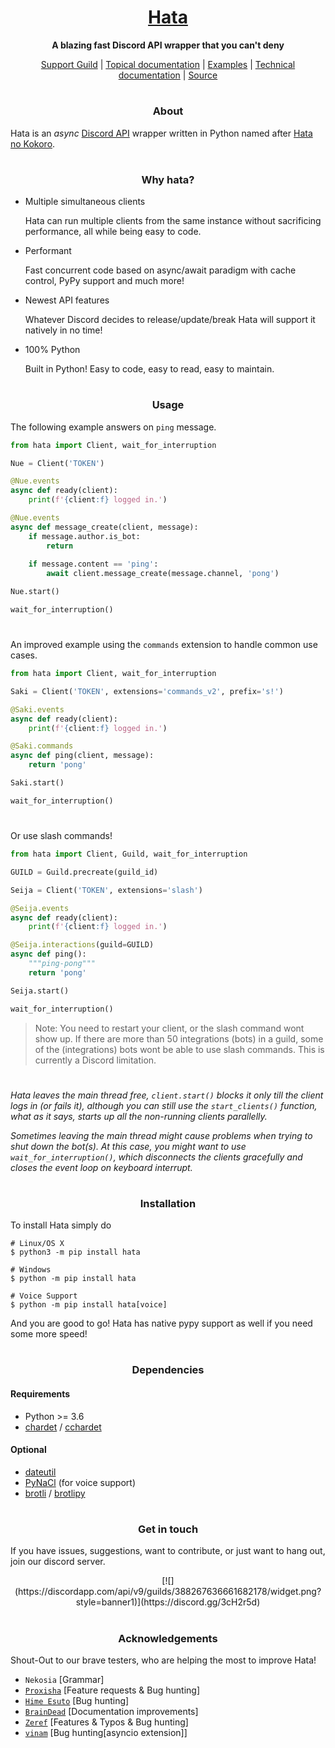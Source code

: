 <h1 align="center">
    <b>
        <a href="https://github.com/HuyaneMatsu/hata">
            Hata
        </a>
    </b>
</h1>

<p align="center">
    <b>
        A blazing fast Discord API wrapper that you can't deny
    </b>
</p>

<p align="center">
    <a href="https://discord.gg/3cH2r5d">Support Guild</a> |
    <a href="https://github.com/HuyaneMatsu/hata/tree/master/docs/topics">Topical documentation</a> |
    <a href="https://github.com/HuyaneMatsu/hata/tree/master/docs/examples">Examples</a> |
    <a href="https://www.astil.dev/project/hata/docs/hata">Technical documentation</a> |
    <a href="https://github.com/HuyaneMatsu/hata">Source</a>
</p>

<h1></h1>

<h3 align="center">
    About
</h3>

Hata is an *async* [Discord API](https://discord.com/developers/docs/intro) wrapper written in Python named after
[Hata no Kokoro](https://en.touhouwiki.net/wiki/Hata_no_Kokoro).

<h1></h1>

<h3 align="center">
    Why hata?
</h3>

- Multiple simultaneous clients

    Hata can run multiple clients from the same instance without sacrificing performance, all while being easy to code.

- Performant
    
    Fast concurrent code based on async/await paradigm with cache control, PyPy support and much more!

- Newest API features
    
    Whatever Discord decides to release/update/break Hata will support it natively in no time!

- 100% Python

    Built in Python! Easy to code, easy to read, easy to maintain.

<h1></h1>

<h3 align="center">
    Usage
</h3>

The following example answers on `ping` message.

```py
from hata import Client, wait_for_interruption

Nue = Client('TOKEN')

@Nue.events
async def ready(client):
    print(f'{client:f} logged in.')

@Nue.events
async def message_create(client, message):
    if message.author.is_bot:
        return
    
    if message.content == 'ping':
        await client.message_create(message.channel, 'pong')

Nue.start()

wait_for_interruption()
```
<h1></h1>

An improved example using the `commands` extension to handle common use cases.

```py
from hata import Client, wait_for_interruption

Saki = Client('TOKEN', extensions='commands_v2', prefix='s!')

@Saki.events
async def ready(client):
    print(f'{client:f} logged in.')

@Saki.commands
async def ping(client, message):
    return 'pong'

Saki.start()

wait_for_interruption()
```
<h1></h1>

Or use slash commands!

```py
from hata import Client, Guild, wait_for_interruption

GUILD = Guild.precreate(guild_id)

Seija = Client('TOKEN', extensions='slash')

@Seija.events
async def ready(client):
    print(f'{client:f} logged in.')

@Seija.interactions(guild=GUILD)
async def ping():
    """ping-pong"""
    return 'pong'

Seija.start()

wait_for_interruption()
```

> Note: You need to restart your client, or the slash command wont show up. If there are more than 50 integrations
> (bots) in a guild, some of the (integrations) bots wont be able to use slash commands. This is currently a Discord
> limitation.

<h1></h1>

*Hata leaves the main thread free, `client.start()` blocks it only till the client logs in (or fails it), although you
can still use the `start_clients()` function, what as it says, starts up all the non-running clients parallelly.*

*Sometimes leaving the main thread might cause problems when trying to shut down the bot(s). At this case, you might
want to use `wait_for_interruption()`, which disconnects the clients gracefully and closes the event loop on keyboard
interrupt.*

<h1></h1>

<h3 align="center">
    Installation
</h3>

To install Hata simply do

```shell
# Linux/OS X
$ python3 -m pip install hata

# Windows
$ python -m pip install hata

# Voice Support
$ python -m pip install hata[voice]
```
And you are good to go! Hata has native pypy support as well if you need some more speed!

<h1></h1>

<h3 align="center">
    Dependencies
</h3>

#### Requirements

- Python >= 3.6
- [chardet](https://pypi.python.org/pypi/chardet) / [cchardet](https://pypi.org/project/cchardet/)

#### Optional

- [dateutil](https://pypi.org/project/python-dateutil/)
- [PyNaCl](https://pypi.org/project/PyNaCl/) (for voice support)
- [brotli](https://pypi.org/project/Brotli/) / [brotlipy](https://pypi.org/project/brotlipy/)

<h1></h1>

<h3 align="center">
    Get in touch
</h3>

If you have issues, suggestions, want to contribute, or just want to hang out, join our discord server.

<p align="center">
    [![](https://discordapp.com/api/v9/guilds/388267636661682178/widget.png?style=banner1)](https://discord.gg/3cH2r5d)
</p>

<h1></h1>

<h3 align="center">
    Acknowledgements
</h3>

Shout-Out to our brave testers, who are helping the most to improve Hata!

- `Nekosia` \[Grammar\]
- [`Proxisha`](https://github.com/Technisha) \[Feature requests & Bug hunting\]
- [`Hime Esuto`](https://github.com/HimeEsuto) \[Bug hunting\]
- [`BrainDead`](https://github.com/albertopoljak) \[Documentation improvements\]
- [`Zeref`](https://github.com/Zeref-Draganeel) \[Features & Typos & Bug hunting\]
- [`vinam`](https://github.com/v1nam) \[Bug hunting\[asyncio extension\]\]
